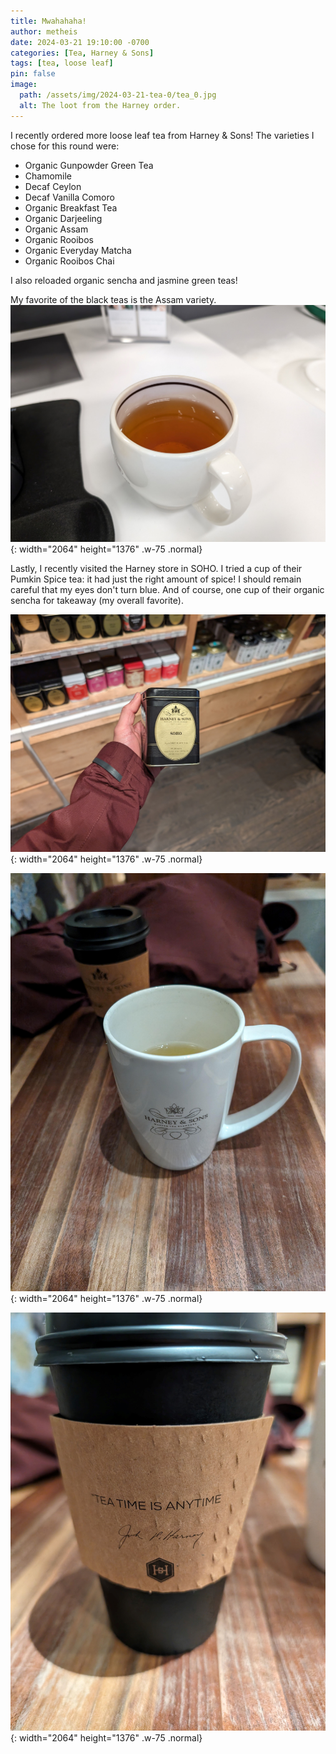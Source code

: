 ```yaml
---
title: Mwahahaha!
author: metheis
date: 2024-03-21 19:10:00 -0700
categories: [Tea, Harney & Sons]
tags: [tea, loose leaf]
pin: false
image:
  path: /assets/img/2024-03-21-tea-0/tea_0.jpg
  alt: The loot from the Harney order.
---
```


I recently ordered more loose leaf tea from Harney & Sons! The varieties I chose for this round were:

 - Organic Gunpowder Green Tea
 - Chamomile
 - Decaf Ceylon
 - Decaf Vanilla Comoro
 - Organic Breakfast Tea
 - Organic Darjeeling
 - Organic Assam
 - Organic Rooibos
 - Organic Everyday Matcha
 - Organic Rooibos Chai

I also reloaded organic sencha and jasmine green teas!

My favorite of the black teas is the Assam variety.
![Assam Tea](/assets/img/2024-03-21-tea-0/tea_4.jpg){: width="2064" height="1376" .w-75 .normal}

Lastly, I recently visited the Harney store in SOHO. I tried a cup of their Pumkin Spice tea: it had just the right amount of spice! I should remain careful that my eyes don't turn blue. And of course, one cup of their organic sencha for takeaway (my overall favorite).

![Assam Tea](/assets/img/2024-03-21-tea-0/tea_3.jpg){: width="2064" height="1376" .w-75 .normal}

![Assam Tea](/assets/img/2024-03-21-tea-0/tea_1.jpg){: width="2064" height="1376" .w-75 .normal}

![Assam Tea](/assets/img/2024-03-21-tea-0/tea_2.jpg){: width="2064" height="1376" .w-75 .normal}
